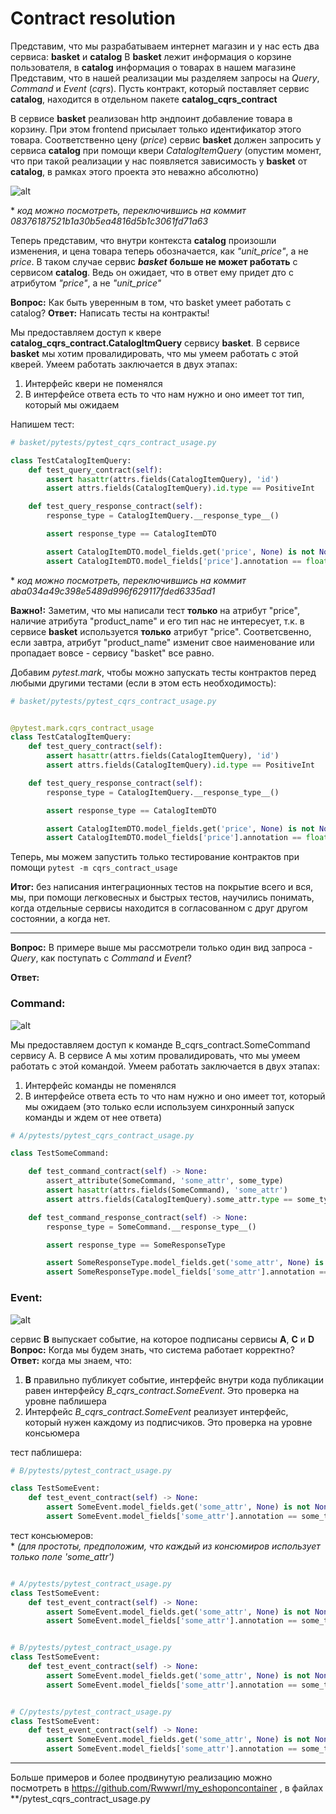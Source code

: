 # Contract resolution

Представим, что мы разрабатываем интернет магазин и у нас есть два сервиса: **basket** и **catalog**
В **basket** лежит информация о корзине пользователя, в **catalog** информация о товарах в нашем магазине
Представим, что в нашей реализации мы разделяем запросы на _Query_, _Command_ и _Event_ (_cqrs_).
Пусть контракт, который поставляет сервис **catalog**, находится в отдельном пакете **catalog_cqrs_contract**

В сервисе **basket** реализован http эндпоинт добавление товара в корзину. При этом frontend присылает только идентификатор этого товара. Соответственно цену (_price_) сервис **basket** должен запросить у сервиса **catalog** при помощи квери _CatalogItemQuery_ (опустим момент, что при такой реализации у нас появляется зависимость у **basket** от **catalog**, в рамках этого проекта это неважно абсолютно)

![alt](readme_assets/1.png)

\* _код можно посмотреть, переключившись на коммит 08376187521b1a30b5ea4816d5b1c3061fd71a63_

Теперь представим, что внутри контекста **catalog** произошли изменения, и цена товара теперь обозначается, как _"unit_price"_, а не _price_. В таком случае сервис **_basket_** **больше не может работать** с сервисом **catalog**. Ведь он ожидает, что в ответ ему придет дто с атрибутом _"price"_, а не _"unit_price"_

**Вопрос:** Как быть уверенным в том, что basket умеет работать с catalog?
**Ответ:** Написать тесты на контракты!

Мы предоставляем доступ к квере **catalog_cqrs_contract.CatalogItmQuery** сервису **basket**. В сервисе **basket** мы хотим провалидировать, что мы умеем работать с этой кверей.
Умеем работать заключается в двух этапах:

1.  Интерфейс квери не поменялся
2.  В интерфейсе ответа есть то что нам нужно и оно имеет тот тип, который мы ожидаем

Напишем тест:

```python
# basket/pytests/pytest_cqrs_contract_usage.py

class TestCatalogItemQuery:
    def test_query_contract(self):
        assert hasattr(attrs.fields(CatalogItemQuery), 'id')
        assert attrs.fields(CatalogItemQuery).id.type == PositiveInt

    def test_query_response_contract(self):
        response_type = CatalogItemQuery.__response_type__()

        assert response_type == CatalogItemDTO

        assert CatalogItemDTO.model_fields.get('price', None) is not None
        assert CatalogItemDTO.model_fields['price'].annotation == float
```

\* _код можно посмотреть, переключившись на коммит aba034a49c398e5489d996f629117fded6335ad1_

**Важно!:**
Заметим, что мы написали тест **только** на атрибут "price", наличие атрибута "product_name" и его тип нас не интересует, т.к. в сервисе **basket** используется **только** атрибут "price". Соответсвенно, если завтра, атрибут "product_name" изменит свое наименование или пропадает вовсе - сервису "basket" все равно.

Добавим _pytest.mark_, чтобы можно запускать тесты контрактов перед любыми другими тестами (если в этом есть необходимость):

```python
# basket/pytests/pytest_cqrs_contract_usage.py


@pytest.mark.cqrs_contract_usage
class TestCatalogItemQuery:
    def test_query_contract(self):
        assert hasattr(attrs.fields(CatalogItemQuery), 'id')
        assert attrs.fields(CatalogItemQuery).id.type == PositiveInt

    def test_query_response_contract(self):
        response_type = CatalogItemQuery.__response_type__()

        assert response_type == CatalogItemDTO

        assert CatalogItemDTO.model_fields.get('price', None) is not None
        assert CatalogItemDTO.model_fields['price'].annotation == float
```

Теперь, мы можем запустить только тестирование контрактов при помощи `pytest -m cqrs_contract_usage`

**Итог:** без написания интеграционных тестов на покрытие всего и вся, мы, при помощи легковесных и быстрых тестов, научились понимать, когда отдельные сервисы находится в согласованном с друг другом состоянии, а когда нет.

---

**Вопрос:** В примере выше мы рассмотрели только один вид запроса - _Query_, как поступать с _Command_ и _Event_?

**Ответ:**

### Command:

![alt](readme_assets/2.png)

Мы предоставляем доступ к команде B_cqrs_contract.SomeCommand сервису A. В сервисе A мы хотим провалидировать, что мы умеем работать с этой командой.
Умеем работать заключается в двух этапах:

1. Интерфейс команды не поменялся
2. В интерфейсе ответа есть то что нам нужно и оно имеет тот, который мы ожидаем (это только если используем синхронный запуск команды и ждем от нее ответа)

```python
# A/pytests/pytest_cqrs_contract_usage.py

class TestSomeCommand:

    def test_command_contract(self) -> None:
        assert_attribute(SomeCommand, 'some_attr', some_type)
        assert hasattr(attrs.fields(SomeCommand), 'some_attr')
        assert attrs.fields(CatalogItemQuery).some_attr.type == some_type

    def test_command_response_contract(self) -> None:
        response_type = SomeCommand.__response_type__()

        assert response_type == SomeResponseType

        assert SomeResponseType.model_fields.get('some_attr', None) is not None
        assert SomeResponseType.model_fields['some_attr'].annotation == some_type
```

### Event:

![alt](readme_assets/3.png)

сервис **B** выпускает событие, на которое подписаны сервисы **A**, **C** и **D**
**Вопрос:** Когда мы будем знать, что система работает корректно?
**Ответ:** когда мы знаем, что:

1. **B** правильно публикует событие, интерфейс внутри кода публикации равен интерфейсу _B_cqrs_contract.SomeEvent_. Это проверка на уровне паблишера
2. Интерфейс _B_cqrs_contract.SomeEvent_ реализует интерфейс, который нужен каждому из подписчиков. Это проверка на уровне консьюмера

тест паблишера:

```python
# B/pytests/pytest_contract_usage.py

class TestSomeEvent:
    def test_event_contract(self) -> None:
        assert SomeEvent.model_fields.get('some_attr', None) is not None
        assert SomeEvent.model_fields['some_attr'].annotation == some_type

```

тест консьюмеров:  
 \* _(для простоты, предположим, что каждый из консюмиров использует только поле 'some_attr')_

```python

# A/pytests/pytest_contract_usage.py
class TestSomeEvent:
    def test_event_contract(self) -> None:
        assert SomeEvent.model_fields.get('some_attr', None) is not None
        assert SomeEvent.model_fields['some_attr'].annotation == some_type
```

```python

# B/pytests/pytest_contract_usage.py
class TestSomeEvent:
    def test_event_contract(self) -> None:
        assert SomeEvent.model_fields.get('some_attr', None) is not None
        assert SomeEvent.model_fields['some_attr'].annotation == some_type
```

```python

# C/pytests/pytest_contract_usage.py
class TestSomeEvent:
    def test_event_contract(self) -> None:
        assert SomeEvent.model_fields.get('some_attr', None) is not None
        assert SomeEvent.model_fields['some_attr'].annotation == some_type
```

---

Больше примеров и более продвинутую реализацию можно посмотреть в https://github.com/Rwwwrl/my_eshoponcontainer , в файлах \*\*/pytest_cqrs_contract_usage.py
